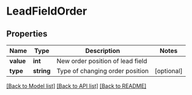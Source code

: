 # LeadFieldOrder

## Properties
Name | Type | Description | Notes
------------ | ------------- | ------------- | -------------
**value** | **int** | New order position of lead field | 
**type** | **string** | Type of changing order position | [optional] 

[[Back to Model list]](../../README.md#documentation-for-models) [[Back to API list]](../../README.md#documentation-for-api-endpoints) [[Back to README]](../../README.md)


